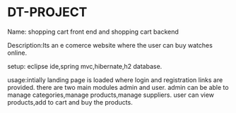 # DT-PROJECT

Name: shopping cart front end  and shopping cart backend

Description:Its an e comerce website where the user can buy watches online.

setup: eclipse ide,spring mvc,hibernate,h2 database.

usage:intially landing page is loaded where login and registration links are provided.
      there are two main modules admin and user.
      admin can be able to manage categories,manage products,manage suppliers.
      user can view products,add to cart and buy the products.
            
